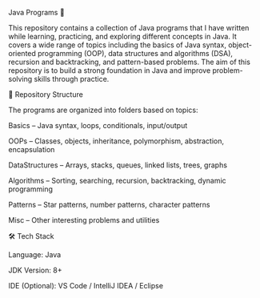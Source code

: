 Java Programs 🚀

This repository contains a collection of Java programs that I have written while learning, practicing, and exploring different concepts in Java. It covers a wide range of topics including the basics of Java syntax, object-oriented programming (OOP), data structures and algorithms (DSA), recursion and backtracking, and pattern-based problems. The aim of this repository is to build a strong foundation in Java and improve problem-solving skills through practice.

📂 Repository Structure

The programs are organized into folders based on topics:

Basics – Java syntax, loops, conditionals, input/output

OOPs – Classes, objects, inheritance, polymorphism, abstraction, encapsulation

DataStructures – Arrays, stacks, queues, linked lists, trees, graphs

Algorithms – Sorting, searching, recursion, backtracking, dynamic programming

Patterns – Star patterns, number patterns, character patterns

Misc – Other interesting problems and utilities

🛠️ Tech Stack

Language: Java

JDK Version: 8+

IDE (Optional): VS Code / IntelliJ IDEA / Eclipse